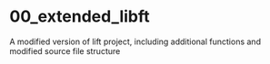 # 00_extended_libft
A modified version of lift project, including additional functions and modified source file structure
